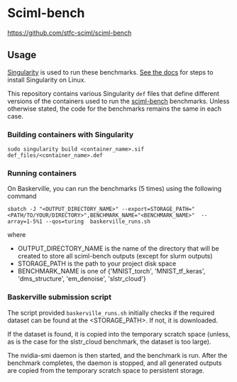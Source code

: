 # Sciml-bench

https://github.com/stfc-sciml/sciml-bench

## Usage

[Singularity](https://sylabs.io/singularity/) is used to run these benchmarks.
[See the docs](https://sylabs.io/guides/latest/user-guide/quick_start.html#quick-installation-steps) for steps to install Singularity on Linux.

This repository contains various Singularity `def` files that define different versions of the containers used to run the [sciml-bench](https://github.com/stfc-sciml/sciml-bench) benchmarks.
Unless otherwise stated, the code for the benchmarks remains the same in each case.

### Building containers with Singularity

```
sudo singularity build <container_name>.sif def_files/<container_name>.def
```

### Running containers

On Baskerville, you can run the benchmarks (5 times) using the following command
```
sbatch -J "<OUTPUT_DIRECTORY_NAME>" --export=STORAGE_PATH="<PATH/TO/YOUR/DIRECTORY>",BENCHMARK_NAME="<BENCHMARK_NAME>"  --array=1-5%1 --qos=turing  baskerville_runs.sh
```

where
- OUTPUT_DIRECTORY_NAME is the name of the directory that will be created to store all sciml-bench outputs (except for slurm outputs)
- STORAGE_PATH is the path to your project disk space
- BENCHMARK_NAME is one of {'MNIST_torch', 'MNIST_tf_keras', 'dms_structure', 'em_denoise', 'slstr_cloud'}

### Baskerville submission script

The script provided `baskerville_runs.sh` initially checks if the required dataset can be found at the <STORAGE_PATH>. If not, it is downloaded.

If the dataset is found, it is copied into the temporary scratch space (unless, as is the case for the slstr_cloud benchmark, the dataset is too large).

The nvidia-smi daemon is then started, and the benchmark is run. After the benchmark completes, the daemon is stopped, and all generated outputs are copied from the temporary scratch space to persistent storage.
